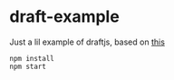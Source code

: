 # draft-example

Just a lil example of draftjs, based on [this](https://github.com/facebook/draft-js/blob/master/examples/draft-0-10-0/rich/rich.html)

```
npm install
npm start
```
